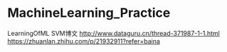 # MachineLearning_Practice
LearningOfML
SVM博文
http://www.dataguru.cn/thread-371987-1-1.html
https://zhuanlan.zhihu.com/p/21932911?refer=baina
